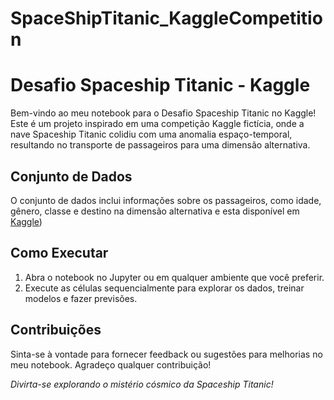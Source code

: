 # SpaceShipTitanic_KaggleCompetition

# Desafio Spaceship Titanic - Kaggle

Bem-vindo ao meu notebook para o Desafio Spaceship Titanic no Kaggle! Este é um projeto inspirado em uma competição Kaggle fictícia, onde a nave Spaceship Titanic colidiu com uma anomalia espaço-temporal, resultando no transporte de passageiros para uma dimensão alternativa.

## Conjunto de Dados

O conjunto de dados inclui informações sobre os passageiros, como idade, gênero, classe e destino na dimensão alternativa e esta disponível em [Kaggle](https://www.kaggle.com/competitions/spaceship-titanic/overview)) 

## Como Executar

1. Abra o notebook no Jupyter ou em qualquer ambiente que você preferir.
2. Execute as células sequencialmente para explorar os dados, treinar modelos e fazer previsões.

## Contribuições

Sinta-se à vontade para fornecer feedback ou sugestões para melhorias no meu notebook. Agradeço qualquer contribuição!

*Divirta-se explorando o mistério cósmico da Spaceship Titanic!*
